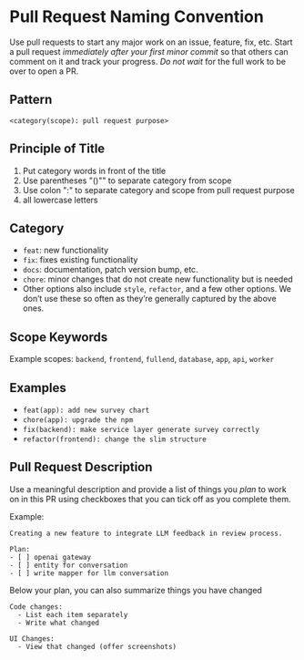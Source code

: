 # Pull Request Naming Convention

Use pull requests to start any major work on an issue, feature, fix, etc. Start a pull request *immediately after your first minor commit* so that others can comment on it and track your progress. *Do not wait* for the full work to be over to open a PR.

## Pattern

`<category(scope): pull request purpose>`

## Principle of Title

 1. Put category words in front of the title
 2. Use parentheses "()"" to separate category from scope
 3. Use colon ":" to separate category and scope from pull request purpose
 4. all lowercase letters

## Category

- `feat`: new functionality
- `fix`: fixes existing functionality
- `docs`: documentation, patch version bump, etc.
- `chore`: minor changes that do not create new functionality but is needed
- Other options also include `style`, `refactor`, and a few other options. We don’t use these so often as they’re generally captured by the above ones.

## Scope Keywords

Example scopes: `backend`, `frontend`, `fullend`, `database`, `app`, `api`, `worker`

## Examples

- `feat(app): add new survey chart`
- `chore(app): upgrade the npm`
- `fix(backend): make service layer generate survey correctly`
- `refactor(frontend): change the slim structure`

## Pull Request Description

Use a meaningful description and provide a list of things you *plan* to work on in this PR using checkboxes that you can tick off as you complete them.

Example:

```text
Creating a new feature to integrate LLM feedback in review process.

Plan:
- [ ] openai gateway
- [ ] entity for conversation
- [ ] write mapper for llm conversation
```

Below your plan, you can also summarize things you have changed

```
Code changes:
  - List each item separately
  - Write what changed

UI Changes:
  - View that changed (offer screenshots)
```
